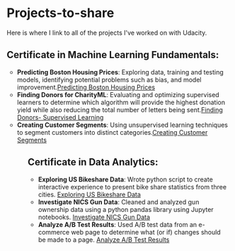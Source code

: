 # Projects-to-share

Here is where I link to all of the projects I've worked on with Udacity.


<h2><b>Certificate in Machine Learning Fundamentals:</b></h2>
<ul style="list-style-type:circle;">
  <li><b> Predicting Boston Housing Prices</b>: Exploring data, training and testing models, identifying potential problems such as bias, and model improvement.<a href="https://github.com/lindswarne/Projects-to-share/blob/master/Predicting_Boston_Housing_Prices.ipynb">Predicting Boston Housing Prices</a> </li>
  <li><b>Finding Donors for CharityML</b>: Evaluating and optimizing supervised learners to determine which algorithm will provide the highest donation yield while also reducing the total number of letters being sent.<a href="https://github.com/lindswarne/Projects-to-share/blob/master/Finding_Donors_SupervisedLearning.ipynb">Finding Donors- Supervised Learning</a></li>
  <li><b>Creating Customer Segments</b>: Using unsupervised learning techniques to segment customers into distinct categories.<a href="https://github.com/lindswarne/Projects-to-share/blob/master/Finding_Customer_Segments_UnsupervisedLearning.ipynb">Creating Customer Segments</a></li><ul>

<h2><b>Certificate in Data Analytics:</b></h2>
<ul style="list-style-type:circle;">
   <li><b>Exploring US Bikeshare Data</b>: Wrote python script to create interactive experience to present bike share statistics from three cities. <a href="https://github.com/lindswarne/Projects-to-share/blob/master/Python_BikesShare_Analysis.py">Exploring US Bikeshare Data</a> </li>
   <li><b>Investigate NICS Gun Data</b>: Cleaned and analyzed gun ownership data using a python pandas library using Jupyter notebooks. <a href="https://github.com/lindswarne/Projects-to-share/blob/master/Investigate_NICS_Gun_Data.ipynby">Investigate NICS Gun Data</a> </li>
   <li><b>Analyze A/B Test Results</b>: Used A/B test data from an e-commerce web page to determine what (or if) changes should be made to a page. <a href="https://github.com/lindswarne/Projects-to-share/blob/master/Analyze_ab_test_results_notebook.ipynb">Analyze A/B Test Results</a> </li>
   
